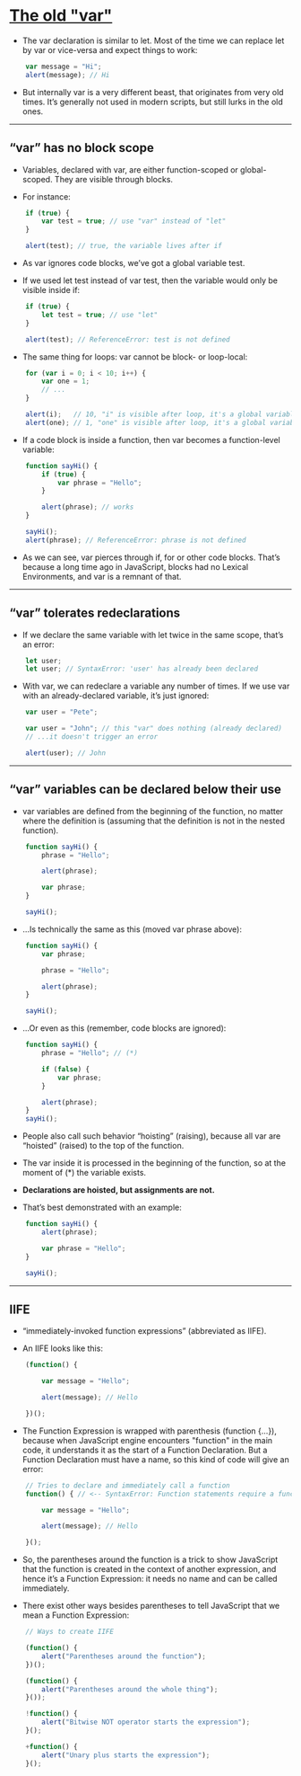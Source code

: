 # [The old "var"](https://javascript.info/var)

- The var declaration is similar to let. Most of the time we can replace let by var or vice-versa and expect things to work:

```js
    var message = "Hi";
    alert(message); // Hi
```

- But internally var is a very different beast, that originates from very old times. It’s generally not used in modern scripts, but still lurks in the old ones.


---


## “var” has no block scope

-   Variables, declared with var, are either function-scoped or global-scoped. They are visible through blocks.

- For instance:

```js
    if (true) {
        var test = true; // use "var" instead of "let"
    }

    alert(test); // true, the variable lives after if
```

- As var ignores code blocks, we’ve got a global variable test.

- If we used let test instead of var test, then the variable would only be visible inside if:

```js
    if (true) {
        let test = true; // use "let"
    }

    alert(test); // ReferenceError: test is not defined
```

- The same thing for loops: var cannot be block- or loop-local:

```js
    for (var i = 0; i < 10; i++) {
        var one = 1;
        // ...
    }

    alert(i);   // 10, "i" is visible after loop, it's a global variable
    alert(one); // 1, "one" is visible after loop, it's a global variable
```

- If a code block is inside a function, then var becomes a function-level variable:

```js
    function sayHi() {
        if (true) {
            var phrase = "Hello";
        }

        alert(phrase); // works
    }

    sayHi();
    alert(phrase); // ReferenceError: phrase is not defined
```

- As we can see, var pierces through if, for or other code blocks. That’s because a long time ago in JavaScript, blocks had no Lexical Environments, and var is a remnant of that.


---


## “var” tolerates redeclarations

- If we declare the same variable with let twice in the same scope, that’s an error:

```js
    let user;
    let user; // SyntaxError: 'user' has already been declared
```

- With var, we can redeclare a variable any number of times. If we use var with an already-declared variable, it’s just ignored:

```js
    var user = "Pete";

    var user = "John"; // this "var" does nothing (already declared)
    // ...it doesn't trigger an error

    alert(user); // John
```


---


## “var” variables can be declared below their use

- var variables are defined from the beginning of the function, no matter where the definition is (assuming that the definition is not in the nested function).

```js
    function sayHi() {
        phrase = "Hello";

        alert(phrase);

        var phrase;
    }

    sayHi();
```

- …Is technically the same as this (moved var phrase above):

```js
    function sayHi() {
        var phrase;

        phrase = "Hello";

        alert(phrase);
    }

    sayHi();
```

- …Or even as this (remember, code blocks are ignored):

```js
    function sayHi() {
        phrase = "Hello"; // (*)

        if (false) {
            var phrase;
        }

        alert(phrase);
    }
    sayHi();
```

- People also call such behavior “hoisting” (raising), because all var are “hoisted” (raised) to the top of the function.

- The var inside it is processed in the beginning of the function, so at the moment of (*) the variable exists.

- **Declarations are hoisted, but assignments are not.**

- That’s best demonstrated with an example:

```js
    function sayHi() {
        alert(phrase);

        var phrase = "Hello";
    }

    sayHi();
```


---


## IIFE

- “immediately-invoked function expressions” (abbreviated as IIFE).

- An IIFE looks like this:

```js
    (function() {

        var message = "Hello";

        alert(message); // Hello

    })();
```

- The Function Expression is wrapped with parenthesis (function {...}), because when JavaScript engine encounters "function" in the main code, it understands it as the start of a Function Declaration. But a Function Declaration must have a name, so this kind of code will give an error:

```js
    // Tries to declare and immediately call a function
    function() { // <-- SyntaxError: Function statements require a function name

        var message = "Hello";

        alert(message); // Hello

    }();
```

- So, the parentheses around the function is a trick to show JavaScript that the function is created in the context of another expression, and hence it’s a Function Expression: it needs no name and can be called immediately.

- There exist other ways besides parentheses to tell JavaScript that we mean a Function Expression:

```js
    // Ways to create IIFE

    (function() {
        alert("Parentheses around the function");
    })();

    (function() {
        alert("Parentheses around the whole thing");
    }());

    !function() {
        alert("Bitwise NOT operator starts the expression");
    }();

    +function() {
        alert("Unary plus starts the expression");
    }();
```